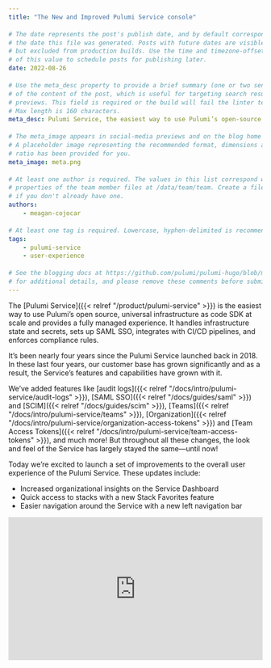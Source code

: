 ```yaml
---
title: "The New and Improved Pulumi Service console"

# The date represents the post's publish date, and by default corresponds with
# the date this file was generated. Posts with future dates are visible in development,
# but excluded from production builds. Use the time and timezone-offset portions of
# of this value to schedule posts for publishing later.
date: 2022-08-26

# Use the meta_desc property to provide a brief summary (one or two sentences)
# of the content of the post, which is useful for targeting search results or social-media
# previews. This field is required or the build will fail the linter test. 
# Max length is 160 characters.
meta_desc: Pulumi Service, the easiest way to use Pulumi’s open-source universal infrastructure as code, just got better with a new and improved console.

# The meta_image appears in social-media previews and on the blog home page.
# A placeholder image representing the recommended format, dimensions and aspect
# ratio has been provided for you.
meta_image: meta.png

# At least one author is required. The values in this list correspond with the `id`
# properties of the team member files at /data/team/team. Create a file for yourself
# if you don't already have one.
authors:
    - meagan-cojocar

# At least one tag is required. Lowercase, hyphen-delimited is recommended.
tags:
    - pulumi-service
    - user-experience

# See the blogging docs at https://github.com/pulumi/pulumi-hugo/blob/master/BLOGGING.md.
# for additional details, and please remove these comments before submitting for review.
---
```


The [Pulumi Service]({{< relref "/product/pulumi-service" >}}) is the easiest way to use Pulumi’s open source, universal infrastructure as code SDK at scale and provides a fully managed experience. It handles infrastructure state and secrets, sets up SAML SSO, integrates with CI/CD pipelines, and enforces compliance rules.

It’s been nearly four years since the Pulumi Service launched back in 2018. In these last four years, our customer base has grown significantly and as a result, the Service’s features and capabilities have grown with it.

<!--more-->
We’ve added features like [audit logs]({{< relref "/docs/intro/pulumi-service/audit-logs" >}}), [SAML SSO]({{< relref "/docs/guides/saml" >}}) and [SCIM]({{< relref "/docs/guides/scim" >}}), [Teams]({{< relref "/docs/intro/pulumi-service/teams" >}}), [Organization]({{< relref "/docs/intro/pulumi-service/organization-access-tokens" >}}) and [Team Access Tokens]({{< relref "/docs/intro/pulumi-service/team-access-tokens" >}}), and much more! But throughout all these changes, the look and feel of the Service has largely stayed the same—until now!

Today we’re excited to launch a set of improvements to the overall user experience of the Pulumi Service. These updates include:

- Increased organizational insights on the Service Dashboard
- Quick access to stacks with a new Stack Favorites feature
- Easier navigation around the Service with a new left navigation bar

<div class="rounded shadow-md" style="position: relative; padding-bottom: 56.25%; height: 0; overflow: hidden;">
    <iframe
        src="https://www.youtube.com/embed/S_i6etgwKR4"
        style="position: absolute; top: 0; left: 0; width: 100%; height: 100%; border:0;"
        title="Introducing the New and Improved Pulumi Service Console"
        allow="accelerometer; autoplay; clipboard-write; encrypted-media; gyroscope; picture-in-picture"
        ?rel=0 allowfullscreen

    ></iframe>
</div>

These changes came directly from consultation with our users and we've spent time with customers in the past few weeks refining it. One of these customers was [dutchie](https://dutchie.com), an all-in-one technology platform powering the cannabis industry with Point of Sale, Ecommerce, Payments, and more. "The new Pulumi Service UI is a change we are really excited to see, literally. It has better use of white space and an improved balance of information on the Dashboard at the same time and that shows a real and welcome focus on user experience. It is a genuine quality of life improvement in a portion of the product that we use daily." said Jordan Rinke, Infrastructure Architect at dutchie.

Want to try these features out for yourself? Next time you sign in to your Pulumi Service account, select the toggle in the black utility toolbar at the top of the page to “Try the new Pulumi Service!” You can take these new changes for a ride, or return to the old experience at any time.

## Increased organizational insights on the Service Dashboard

!["Screenshot of an Organization's Dashboard in the Pulumi Service console"](dashboard.png)

Lastly, we’ve made significant changes to the Pulumi Service dashboard. Now you can access more information to help survey your operations at a glance.

Organizations can access some quick usage statistics at the top of their dashboards:

- member count and +/- change in the past week
- total stack count and percent change in the past week
- total resource count and percent change in the past week
- number of successful updates in the past day, week, month, and year

!["Screenshot of the new quick stats bar on the Dashboard"](dashboard-quick-stats.png)

If you're part of an organization, you'll also see a “Members” card that tracks recently joined members. If you're an admin, you can manage any pending invites from this card.

We've also exposed more operation updates in the “Latest Stack Activity” card. You can see up to ten most recent updates and favorite those stacks directly from the dashboard card.

!["Members card on the Dashboard"](members-stack-activity-cards.png)

## Quick access to stacks with a new Stack Favorites feature

Many Pulumi users have access to dozens of hundreds of stacks. But only a few of those stacks may require regular interaction. We've introduced a new Stack Favorites feature to let you flag the stacks that are most important. This way you can access those stacks from anywhere in the Service.

Your favorites list is your own. Even if you're part of an organization, your favorites won't be shared with anyone other than you. And you can have as many favorites as you like!

Look for the star icon next to any stack name and select it to start building your favorites list.

!["Stack Favorites in the left navigation"](stack-navigation.png)

You can access the favorites list from two key locations in the Service: the left navigation pane and the dashboard. All your favorites will appear in the navigation pane under the “Stacks” heading. You'll also have your list of favorites in a new dashboard card.

!["Stack Favorites card on Dashboard and the left navigation"](stacks-navigation-favorites-card.png)

## Easier navigation around the Service with a new left navigation bar

Among the biggest changes to the feel of the Service is our new left navigation pane. Navigation items like your Dashboard, Stacks, and Settings are accessible in the new pane from anywhere in the Service.

!["Screenshot of Dashboard with left nav bar expanded"](dashboard-nav-expanded.png)

The navigation pane consolidates actions and information so it's easy for you to find common items. You'll find options in the pane to:

- switch between your individual account and any other organizations you're part of
- create new organizations
- access your favorite stacks (read on to find out more!)
- directly access sub-pages like Billing or Access Tokens
- send us your feedback!

These changes will help you move through the Pulumi Service without losing your place and to ensure convenient access to key pages. You can even collapse the navigation pane for more screen real estate and still access any page you need.

!["Screenshot of Dashboard with left nav bar collapsed"](dashboard-nav-collapsed.png)

If you're looking for your account details, they have moved into the black utility toolbar. To access your account settings or logout of the Pulumi Service, select your profile image at the top right of your browser window.

## Try out the Pulumi Service today

We'd love for you to take this new and improved Pulumi Service for a ride!  If you haven't already, you can [create a free account](https://app.pulumi.com/signup). Don't hesitate to reach out on the [Pulumi Community Slack](https://slack.pulumi.com/?_gl=1*abbv2y*_ga*MTgxNzE0MTI3LjE2NDM3MzcwNTU.*_ga_FQHG5CVY2D*MTY1NzY0ODc4NC4xMzMuMC4xNjU3NjQ4Nzg0LjYw) about any thoughts and feelings you have about these changes or any and all things Pulumi! We also have a [public GitHub repo](https://github.com/pulumi/service-requests/issues) to track any requests related to the Service.

These changes wouldn’t be possible without the users who generously gave their time to have a conversation with us. We'll continue to translate user feedback into a better Pulumi experience.

We look forward to hearing what you think of these changes!
